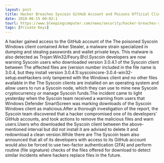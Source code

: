 ```yaml
---
layout: post
title: Hacker Breaches Syscoin GitHub Account and Poisons Official Client
date: 2018-06-15 00:02:1
tourl: https://www.bleepingcomputer.com/news/security/hacker-breaches-syscoin-github-account-and-poisons-official-client/
tags: [Private Keys]
---
```

A hacker gained access to the GitHub account of the The poisoned Syscoin Windows client contained Arkei Stealer, a malware strain specialized in dumping and stealing passwords and wallet private keys. This malware is also detected as Trojan:Win32/Feury.B!cl.Syscoin developers are now warning Syscoin users who downloaded version 3.0.4.1 of the Syscoin client between The affected files are (version number included in the file name is 3.0.4, but they install version 3.0.4.1):syscoincore-3.0.4-win32-setup.exeHackers only tampered with the Windows client and no other files available in the The Syscoin clients are installed on an operating system and allow users to run a Syscoin node, which they can use to mine new Syscoin cryptocurrency or manage Syscoin funds.The incident came to light yesterday when the Syscoin team received a warning from users that Windows Defender SmartScreen was marking downloads of the Syscoin Windows client as malicious.After a thorough investigation of the report, the Syscoin team discovered that a hacker compromised one of its developers' GitHub accounts, and took actions to remove the malicious files and warn users.Users who downloaded the Syscoin client between the above-mentioned interval but did not install it are advised to delete it and redownload a clean version.While there are The Syscoin team also announced that all of its developers with access to its GitHub account would also be forced to use two-factor authentication (2FA) and perform routine (file signature) checks of the files offered for download to detect similar incidents where hackers replace files in the future.